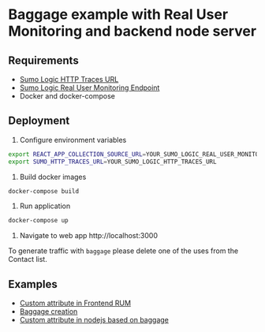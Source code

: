 # Baggage example with Real User Monitoring and backend node server

## Requirements
- [Sumo Logic HTTP Traces URL](https://help.sumologic.com/docs/send-data/hosted-collectors/http-source/traces/)
- [Sumo Logic Real User Monitoring Endpoint](https://help.sumologic.com/docs/apm/real-user-monitoring/configure-data-collection/#step-1-create-a-rum-http-traces-source)
- Docker and docker-compose

## Deployment

1. Configure environment variables

```bash
export REACT_APP_COLLECTION_SOURCE_URL=YOUR_SUMO_LOGIC_REAL_USER_MONITORING_ENDPOINT_URL
export SUMO_HTTP_TRACES_URL=YOUR_SUMO_LOGIC_HTTP_TRACES_URL
```

1. Build docker images

```bash
docker-compose build
```

1. Run application

```bash
docker-compose up
```

1. Navigate to web app http://localhost:3000

To generate traffic with `baggage` please delete one of the uses from the Contact list.

## Examples
- [Custom attribute in Frontend RUM](./contactmanager/src/components/Contacts/Contact.js#L30-L37)
- [Baggage creation](./contactmanager/src/components/Contacts/Contact.js#L39-L73)
- [Custom attribute in nodejs based on baggage](./contactserver/express-http-test.js#L55-L76)

